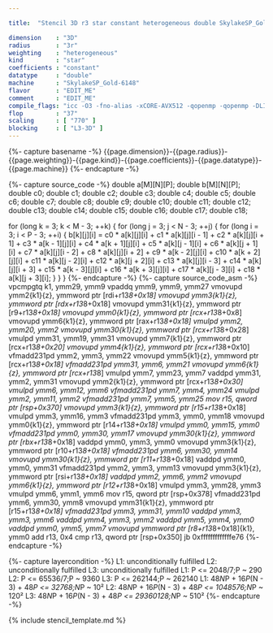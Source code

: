 ```yaml
---

title:  "Stencil 3D r3 star constant heterogeneous double SkylakeSP_Gold-6148"

dimension    : "3D"
radius       : "3r"
weighting    : "heterogeneous"
kind         : "star"
coefficients : "constant"
datatype     : "double"
machine      : "SkylakeSP_Gold-6148"
flavor       : "EDIT_ME"
comment      : "EDIT_ME"
compile_flags: "icc -O3 -fno-alias -xCORE-AVX512 -qopenmp -qopenmp -DLIKWID_PERFMON -Ilikwid-4.3.3/include -Llikwid-4.3.3/lib -Iheaders/dummy.c stencil_compilable.c -o stencil -llikwid"
flop         : "37"
scaling      : [ "770" ]
blocking     : [ "L3-3D" ]
---
```


{%- capture basename -%}
{{page.dimension}}-{{page.radius}}-{{page.weighting}}-{{page.kind}}-{{page.coefficients}}-{{page.datatype}}-{{page.machine}}
{%- endcapture -%}

{%- capture source_code -%}
double a[M][N][P];
double b[M][N][P];
double c0;
double c1;
double c2;
double c3;
double c4;
double c5;
double c6;
double c7;
double c8;
double c9;
double c10;
double c11;
double c12;
double c13;
double c14;
double c15;
double c16;
double c17;
double c18;

for (long k = 3; k < M - 3; ++k) {
  for (long j = 3; j < N - 3; ++j) {
    for (long i = 3; i < P - 3; ++i) {
      b[k][j][i] = c0 * a[k][j][i] + c1 * a[k][j][i - 1] +
                   c2 * a[k][j][i + 1] + c3 * a[k - 1][j][i] +
                   c4 * a[k + 1][j][i] + c5 * a[k][j - 1][i] +
                   c6 * a[k][j + 1][i] + c7 * a[k][j][i - 2] +
                   c8 * a[k][j][i + 2] + c9 * a[k - 2][j][i] +
                   c10 * a[k + 2][j][i] + c11 * a[k][j - 2][i] +
                   c12 * a[k][j + 2][i] + c13 * a[k][j][i - 3] +
                   c14 * a[k][j][i + 3] + c15 * a[k - 3][j][i] +
                   c16 * a[k + 3][j][i] + c17 * a[k][j - 3][i] +
                   c18 * a[k][j + 3][i];
    }
  }
}
{%- endcapture -%}
{%- capture source_code_asm -%}
vpcmpgtq k1, ymm29, ymm9
vpaddq ymm9, ymm9, ymm27
vmovupd ymm2{k1}{z}, ymmword ptr [rdi+r13*8+0x18]
vmovupd ymm3{k1}{z}, ymmword ptr [rdx+r13*8+0x18]
vmovupd ymm31{k1}{z}, ymmword ptr [r9+r13*8+0x18]
vmovupd ymm0{k1}{z}, ymmword ptr [rcx+r13*8+0x8]
vmovupd ymm6{k1}{z}, ymmword ptr [rax+r13*8+0x18]
vmulpd ymm2, ymm20, ymm2
vmovupd ymm30{k1}{z}, ymmword ptr [rcx+r13*8+0x28]
vmulpd ymm31, ymm19, ymm31
vmovupd ymm7{k1}{z}, ymmword ptr [rcx+r13*8+0x20]
vmovupd ymm4{k1}{z}, ymmword ptr [rcx+r13*8+0x10]
vfmadd231pd ymm2, ymm3, ymm22
vmovupd ymm5{k1}{z}, ymmword ptr [rcx+r13*8+0x18]
vfmadd231pd ymm31, ymm6, ymm21
vmovupd ymm6{k1}{z}, ymmword ptr [rcx+r13*8]
vmulpd ymm7, ymm23, ymm7
vaddpd ymm31, ymm2, ymm31
vmovupd ymm2{k1}{z}, ymmword ptr [rcx+r13*8+0x30]
vmulpd ymm6, ymm12, ymm6
vfmadd231pd ymm7, ymm4, ymm24
vmulpd ymm2, ymm11, ymm2
vfmadd231pd ymm7, ymm5, ymm25
mov r15, qword ptr [rsp+0x370]
vmovupd ymm3{k1}{z}, ymmword ptr [r15+r13*8+0x18]
vmulpd ymm3, ymm16, ymm3
vfmadd231pd ymm3, ymm0, ymm18
vmovupd ymm0{k1}{z}, ymmword ptr [r14+r13*8+0x18]
vmulpd ymm0, ymm15, ymm0
vfmadd231pd ymm0, ymm30, ymm17
vmovupd ymm30{k1}{z}, ymmword ptr [rbx+r13*8+0x18]
vaddpd ymm0, ymm3, ymm0
vmovupd ymm3{k1}{z}, ymmword ptr [r10+r13*8+0x18]
vfmadd231pd ymm6, ymm30, ymm14
vmovupd ymm30{k1}{z}, ymmword ptr [r11+r13*8+0x18]
vaddpd ymm0, ymm0, ymm31
vfmadd231pd ymm2, ymm3, ymm13
vmovupd ymm3{k1}{z}, ymmword ptr [rsi+r13*8+0x18]
vaddpd ymm2, ymm6, ymm2
vmovupd ymm6{k1}{z}, ymmword ptr [r12+r13*8+0x18]
vmulpd ymm3, ymm28, ymm3
vmulpd ymm6, ymm1, ymm6
mov r15, qword ptr [rsp+0x378]
vfmadd231pd ymm6, ymm30, ymm8
vmovupd ymm31{k1}{z}, ymmword ptr [r15+r13*8+0x18]
vfmadd231pd ymm3, ymm31, ymm10
vaddpd ymm3, ymm3, ymm6
vaddpd ymm4, ymm3, ymm2
vaddpd ymm5, ymm4, ymm0
vaddpd ymm0, ymm5, ymm7
vmovupd ymmword ptr [r8+r13*8+0x18]{k1}, ymm0
add r13, 0x4
cmp r13, qword ptr [rsp+0x350]
jb 0xfffffffffffffe76
{%- endcapture -%}

{%- capture layercondition -%}
L1: unconditionally fulfilled
L2: unconditionally fulfilled
L3: unconditionally fulfilled
L1: P <= 2048/7;P ~ 290
L2: P <= 65536/7;P ~ 9360
L3: P <= 262144;P ~ 262140
L1: 48*N*P + 16*P*(N - 3) + 48*P <= 32768;N*P ~ 10²
L2: 48*N*P + 16*P*(N - 3) + 48*P <= 1048576;N*P ~ 120²
L3: 48*N*P + 16*P*(N - 3) + 48*P <= 29360128;N*P ~ 510²
{%- endcapture -%}

{% include stencil_template.md %}
